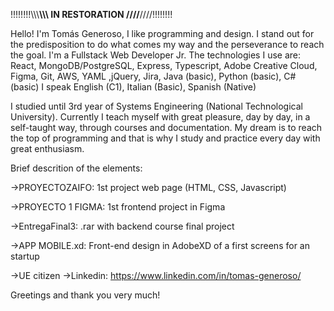 !!!!!!!!\\\\\\******\\\\\\ IN RESTORATION ////******////!!!!!!!!

Hello! I'm Tomás Generoso, I like programming and design. I stand out for the predisposition to do what comes my way and the perseverance to reach the goal.
I'm a Fullstack Web Developer Jr. The technologies I use are:  React, MongoDB/PostgreSQL, Express, Typescript, Adobe Creative Cloud, Figma, Git, AWS, YAML ,jQuery, Jira, Java (basic), Python (basic), C# (basic)
I speak English (C1), Italian (Basic), Spanish (Native)

I studied until 3rd year of Systems Engineering (National Technological University).
Currently I teach myself with great pleasure, day by day, in a self-taught way, through courses and documentation.
My dream is to reach the top of programming and that is why I study and practice every day with great enthusiasm.

Brief descrition of the elements:
  
  ->PROYECTOZAIFO: 1st project web page (HTML, CSS, Javascript)
  
  ->PROYECTO 1 FIGMA: 1st frontend project in Figma
  
  ->EntregaFinal3: .rar with backend course final project
  
  ->APP MOBILE.xd: Front-end design in AdobeXD of a first screens for an startup

->UE citizen
->Linkedin: https://www.linkedin.com/in/tomas-generoso/

Greetings and thank you very much!

